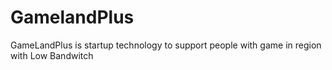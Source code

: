 # GamelandPlus
GameLandPlus is startup technology to support people with game in region with Low Bandwitch
